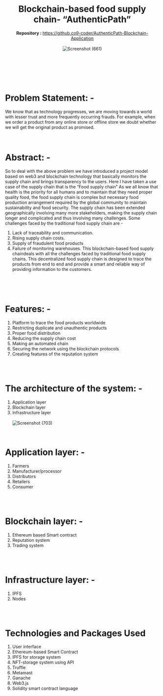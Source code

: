 
<div align="center">

# Blockchain-based food supply chain- “AuthenticPath” 
   <b>Repository : </b> https://github.co9-coder/AuthenticPath-Blockchain-Application <br><br>
![Screenshot (661)](https://github.com/sourabh59-coder/AuthenticPath-Blockchain-Application/assets/77907942/685c174c-0f51-489b-988e-f32891bfc6ca)

   <br><br><br>
</div>
<br>


# Problem Statement: -

We know that as technology progresses, we are moving towards a world with lesser trust and more frequently occurring frauds. For example, when we order a product from any online store or offline store we doubt whether we will get the original product as promised. 
<br><br>
<br>

# Abstract: -

So to deal with the above problem we have introduced a project model based on web3 and blockchain technology that basically monitors the supply chain and brings transparency to the users. Here I have taken a use case of the supply chain that is the “Food supply chain” As we all know that health is the priority for all humans and to maintain that they need proper quality food, the food supply chain is complex but necessary food production arrangement required by the global community to maintain sustainability and food security. The supply chain has been extended geographically involving many more stakeholders, making the supply chain longer and complicated and thus involving many challenges. Some challenges faced by the traditional food supply chain are - 
1. Lack of traceability and communication.
2. Rising supply chain costs.
3. Supply of fraudulent food products
4. Failure of monitoring warehouses.
This blockchain-based food supply chaindeals with all the challenges faced by traditional food supply chains. This decentralized food supply chain is designed to trace the products from end to end and provide a smart and reliable way of providing information to the customers.
 
<br><br>
<br>

# Features: -

1. Platform to trace the food products worldwide
2. Restricting duplicate and unauthentic products
3. Proper food distribution
4. Reducing the supply chain cost
5. Making an automated chain
6. Securing the network using the blockchain protocols
7. Creating features of the reputation system
<br><br>
<br>

# The architecture of the system: -
1. Application layer
2. Blockchain layer
3. Infrastructure layer
<br><br>
![Screenshot (703)](https://github.com/sourabh59-coder/AuthenticPath-Blockchain-Application/assets/77907942/9acc033c-00a3-406d-b94f-4f867390e866)

<br>

# Application layer: -
1. Farmers
2. Manufacturer/processor
3. Distributors
4. Retailers
5. Consumer
<br><br>
<br>

# Blockchain layer: -
1. Ethereum based Smart contract
2. Reputation system
3. Trading system
<br><br>
<br>

# Infrastructure layer: -
1. IPFS
2. Nodes
<br><br>
<br>




# Technologies and Packages Used
1. User interface
2. Ethereum-based Smart Contract
3. IPFS for storage system
4. NFT-storage system using API
5. Truffle
6. Metamast
7. Ganache
8. Web3.js
9. Solidity smart contract language
